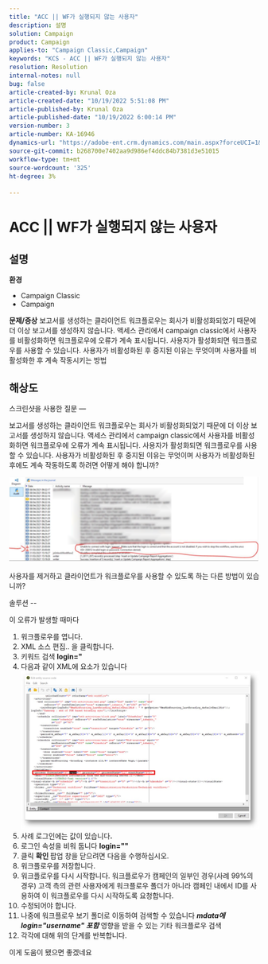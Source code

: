 ```yaml
---
title: "ACC || WF가 실행되지 않는 사용자"
description: 설명
solution: Campaign
product: Campaign
applies-to: "Campaign Classic,Campaign"
keywords: "KCS - ACC || WF가 실행되지 않는 사용자"
resolution: Resolution
internal-notes: null
bug: false
article-created-by: Krunal Oza
article-created-date: "10/19/2022 5:51:08 PM"
article-published-by: Krunal Oza
article-published-date: "10/19/2022 6:00:14 PM"
version-number: 3
article-number: KA-16946
dynamics-url: "https://adobe-ent.crm.dynamics.com/main.aspx?forceUCI=1&pagetype=entityrecord&etn=knowledgearticle&id=1341eb95-d64f-ed11-bba2-00224808679b"
source-git-commit: b268700e7402aa9d986ef4ddc84b7381d3e51015
workflow-type: tm+mt
source-wordcount: '325'
ht-degree: 3%

---
```


# ACC || WF가 실행되지 않는 사용자

## 설명

<b>환경</b>
- Campaign Classic
- Campaign



<b>문제/증상</b>
보고서를 생성하는 클라이언트 워크플로우는 회사가 비활성화되었기 때문에 더 이상 보고서를 생성하지 않습니다. 액세스 관리에서 campaign classic에서 사용자를 비활성화하면 워크플로우에 오류가 계속 표시됩니다. 사용자가 활성화되면 워크플로우를 사용할 수 있습니다. 사용자가 비활성화된 후 중지된 이유는 무엇이며 사용자를 비활성화한 후 계속 작동시키는 방법


## 해상도


스크린샷을 사용한 질문 —



보고서를 생성하는 클라이언트 워크플로우는 회사가 비활성화되었기 때문에 더 이상 보고서를 생성하지 않습니다. 액세스 관리에서 campaign classic에서 사용자를 비활성화하면 워크플로우에 오류가 계속 표시됩니다. 사용자가 활성화되면 워크플로우를 사용할 수 있습니다. 사용자가 비활성화된 후 중지된 이유는 무엇이며 사용자가 비활성화된 후에도 계속 작동하도록 하려면 어떻게 해야 합니까?

![](assets/178d95b7-4dd0-ec11-a7b5-00224809c556.png)

사용자를 제거하고 클라이언트가 워크플로우를 사용할 수 있도록 하는 다른 방법이 있습니까?





솔루션 --

이 오류가 발생할 때마다

1. 워크플로우를 엽니다.
2. XML 소스 편집.. 을 클릭합니다.
3. 키워드 검색 <b>login=&quot;</b>
4. 다음과 같이 XML에 요소가 있습니다![](assets/dee6636f-799e-eb11-b1ac-000d3a368466.png)
5. 사례 로그인에는 값이 있습니다<b>.</b>
6. 로그인 속성을 비워 둡니다 <b>login=&quot;&quot;</b>
7. 클릭 <b>확인 </b>팝업 창을 닫으려면 다음을 수행하십시오.
8. 워크플로우를 저장합니다.
9. 워크플로우를 다시 시작합니다. 워크플로우가 캠페인의 일부인 경우(사례 99%의 경우) 고객 측의 관련 사용자에게 워크플로우 폴더가 아니라 캠페인 내에서 ID를 사용하여 이 워크플로우를 다시 시작하도록 요청합니다.
10. 수정되어야 합니다.
11. 나중에 워크플로우 보기 폴더로 이동하여 검색할 수 있습니다 <b>*mdata에 login=&quot;username&quot; 포함</b>* 영향을 받을 수 있는 기타 워크플로우 검색
12. 각각에 대해 위의 단계를 반복합니다.


이게 도움이 됐으면 좋겠네요
